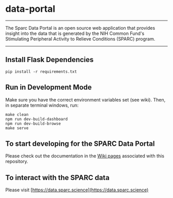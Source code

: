 # data-portal

----

The Sparc Data Portal is an open source web application that provides insight into the data that is generated by the NIH Common Fund's Stimulating Peripheral Activity to Relieve Conditions (SPARC) program.

----

## Install Flask Dependencies
`pip install -r requirements.txt`

## Run in Development Mode
Make sure you have the correct environment variables set (see wiki). Then, in separate terminal windows, run:

```
make clean
npm run dev-build-dashboard
npm run dev-build-browse
make serve
```

## To start developing for the SPARC Data Portal
Please check out the documentation in the [Wiki pages](https://github.com/nih-sparc/data-portal/wiki) associated with this repository. 

## To interact with the SPARC data 
Please visit [https://data.sparc.science](https://data.sparc.science)
